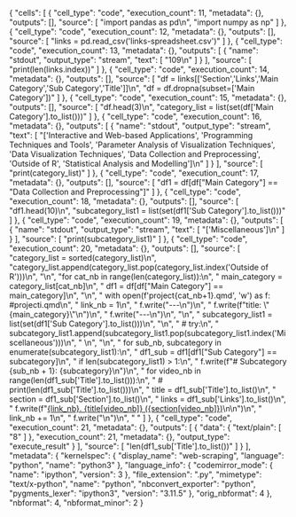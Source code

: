 {
 "cells": [
  {
   "cell_type": "code",
   "execution_count": 11,
   "metadata": {},
   "outputs": [],
   "source": [
    "import pandas as pd\n",
    "import numpy as np"
   ]
  },
  {
   "cell_type": "code",
   "execution_count": 12,
   "metadata": {},
   "outputs": [],
   "source": [
    "links = pd.read_csv('links-spreadsheet.csv')"
   ]
  },
  {
   "cell_type": "code",
   "execution_count": 13,
   "metadata": {},
   "outputs": [
    {
     "name": "stdout",
     "output_type": "stream",
     "text": [
      "109\n"
     ]
    }
   ],
   "source": [
    "print(len(links.index))"
   ]
  },
  {
   "cell_type": "code",
   "execution_count": 14,
   "metadata": {},
   "outputs": [],
   "source": [
    "df = links[['Section','Links','Main Category','Sub Category','Title']]\n",
    "df = df.dropna(subset=['Main Category'])"
   ]
  },
  {
   "cell_type": "code",
   "execution_count": 15,
   "metadata": {},
   "outputs": [],
   "source": [
    "df.head(3)\n",
    "category_list = list(set(df['Main Category'].to_list()))"
   ]
  },
  {
   "cell_type": "code",
   "execution_count": 16,
   "metadata": {},
   "outputs": [
    {
     "name": "stdout",
     "output_type": "stream",
     "text": [
      "['Interactive and Web-based Applications', 'Programming Techniques and Tools', 'Parameter Analysis of Visualization Techniques', 'Data Visualization Techniques', 'Data Collection and Preprocessing', 'Outside of R', 'Statistical Analysis and Modelling']\n"
     ]
    }
   ],
   "source": [
    "print(category_list)"
   ]
  },
  {
   "cell_type": "code",
   "execution_count": 17,
   "metadata": {},
   "outputs": [],
   "source": [
    "df1 = df[df[\"Main Category\"] == \"Data Collection and Preprocessing\"]"
   ]
  },
  {
   "cell_type": "code",
   "execution_count": 18,
   "metadata": {},
   "outputs": [],
   "source": [
    "df1.head(10)\n",
    "subcategory_list1 = list(set(df1['Sub Category'].to_list()))"
   ]
  },
  {
   "cell_type": "code",
   "execution_count": 19,
   "metadata": {},
   "outputs": [
    {
     "name": "stdout",
     "output_type": "stream",
     "text": [
      "['Miscellaneous']\n"
     ]
    }
   ],
   "source": [
    "print(subcategory_list1)"
   ]
  },
  {
   "cell_type": "code",
   "execution_count": 20,
   "metadata": {},
   "outputs": [],
   "source": [
    "category_list = sorted(category_list)\n",
    "category_list.append(category_list.pop(category_list.index('Outside of R')))\n",
    "\n",
    "for cat_nb in range(len(category_list)):\n",
    "    main_category = category_list[cat_nb]\n",
    "    df1 = df[df[\"Main Category\"] == main_category]\n",
    "\n",
    "    with open(f'project{cat_nb+1}.qmd', 'w') as f: #projecti.qmd\n",
    "        link_nb = 1\n",
    "        f.write(\"---\\n\")\n",
    "        f.write(f\"title: \\\"{main_category}\\\"\\n\")\n",
    "        f.write(\"---\\n\")\n",
    "\n",
    "        subcategory_list1 = list(set(df1['Sub Category'].to_list()))\n",
    "\n",
    "        # try:\n",
    "        subcategory_list1.append(subcategory_list1.pop(subcategory_list1.index('Miscellaneous')))\n",
    "        \n",
    "\n",
    "        for sub_nb, subcategory in enumerate(subcategory_list1):\n",
    "            df1_sub = df1[df1[\"Sub Category\"] == subcategory]\n",
    "            if len(subcategory_list1) > 1:\n",
    "                f.write(f\"# Subcategory {sub_nb + 1}: {subcategory}\\n\")\n",
    "            for video_nb in range(len(df1_sub['Title'].to_list())):\n",
    "                # print(len(df1_sub['Title'].to_list()))\n",
    "                title = df1_sub['Title'].to_list()\n",
    "                section = df1_sub['Section'].to_list()\n",
    "                links = df1_sub['Links'].to_list()\n",
    "                f.write(f\"[{link_nb}. {title[video_nb]} ({section[video_nb]})]({links[video_nb]})\\n\\n\")\n",
    "                link_nb += 1\n",
    "            f.write(\"\\n\")\n",
    "            "
   ]
  },
  {
   "cell_type": "code",
   "execution_count": 21,
   "metadata": {},
   "outputs": [
    {
     "data": {
      "text/plain": [
       "8"
      ]
     },
     "execution_count": 21,
     "metadata": {},
     "output_type": "execute_result"
    }
   ],
   "source": [
    "len(df1_sub['Title'].to_list())"
   ]
  }
 ],
 "metadata": {
  "kernelspec": {
   "display_name": "web-scraping",
   "language": "python",
   "name": "python3"
  },
  "language_info": {
   "codemirror_mode": {
    "name": "ipython",
    "version": 3
   },
   "file_extension": ".py",
   "mimetype": "text/x-python",
   "name": "python",
   "nbconvert_exporter": "python",
   "pygments_lexer": "ipython3",
   "version": "3.11.5"
  },
  "orig_nbformat": 4
 },
 "nbformat": 4,
 "nbformat_minor": 2
}
